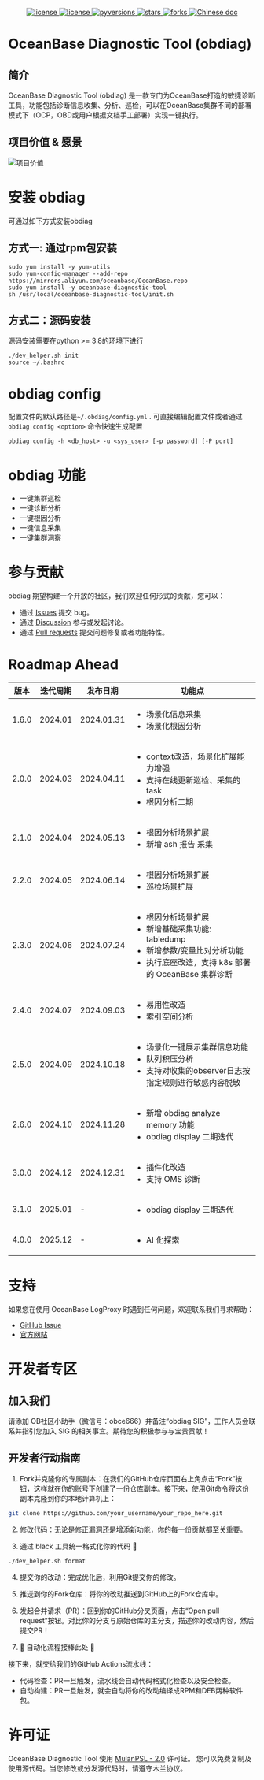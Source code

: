 <p align="center">
    <a href="https://github.com/oceanbase/obdiag/blob/master/LICENSE">
        <img alt="license" src="https://img.shields.io/badge/license-MulanPubL--2.0-blue" />
    </a>
    <a href="https://github.com/oceanbase/obdiag/releases/latest">
        <img alt="license" src="https://img.shields.io/badge/dynamic/json?color=blue&label=release&query=tag_name&url=https%3A%2F%2Fapi.github.com%2Frepos%2Foceanbase%2Fobdiag%2Freleases%2Flatest" />
    </a>
    <a href="https://img.shields.io/badge/python%20-3.8.0%2B-blue.svg">
        <img alt="pyversions" src="https://img.shields.io/badge/python%20-3.8.0%2B-blue.svg" />
    </a>
    <a href="https://github.com/oceanbase/obdiag">
        <img alt="stars" src="https://img.shields.io/badge/dynamic/json?color=blue&label=stars&query=stargazers_count&url=https%3A%2F%2Fapi.github.com%2Frepos%2Foceanbase%2Fobdiag" />
    </a>
    <a href="https://github.com/oceanbase/obdiag">
        <img alt="forks" src="https://img.shields.io/badge/dynamic/json?color=blue&label=forks&query=forks&url=https%3A%2F%2Fapi.github.com%2Frepos%2Foceanbase%2Fobdiag" />
    </a>
    <a href="https://www.oceanbase.com/docs/obdiag-cn">
        <img alt="Chinese doc" src="https://img.shields.io/badge/文档-简体中文-blue" />
    </a>
</p>

# OceanBase Diagnostic Tool (obdiag)

## 简介
OceanBase Diagnostic Tool (obdiag) 是一款专门为OceanBase打造的敏捷诊断工具，功能包括诊断信息收集、分析、巡检，可以在OceanBase集群不同的部署模式下（OCP，OBD或用户根据文档手工部署）实现一键执行。

## 项目价值 & 愿景

![项目价值](./images/obdiag_cn.png)

# 安装 obdiag

可通过如下方式安装obdiag

## 方式一: 通过rpm包安装
```shell script
sudo yum install -y yum-utils
sudo yum-config-manager --add-repo https://mirrors.aliyun.com/oceanbase/OceanBase.repo
sudo yum install -y oceanbase-diagnostic-tool
sh /usr/local/oceanbase-diagnostic-tool/init.sh
```

## 方式二：源码安装
源码安装需要在python >= 3.8的环境下进行

```shell
./dev_helper.sh init
source ~/.bashrc
```

# obdiag config
配置文件的默认路径是`~/.obdiag/config.yml` . 可直接编辑配置文件或者通过`obdiag config <option>` 命令快速生成配置
```shell script
obdiag config -h <db_host> -u <sys_user> [-p password] [-P port]
```

# obdiag 功能
- 一键集群巡检
- 一键诊断分析
- 一键根因分析
- 一键信息采集
- 一键集群洞察


# 参与贡献

obdiag 期望构建一个开放的社区，我们欢迎任何形式的贡献，您可以：
- 通过 [Issues](https://github.com/oceanbase/obdiag/issues) 提交 bug。
- 通过 [Discussion](https://github.com/oceanbase/obdiag/discussions) 参与或发起讨论。
- 通过 [Pull requests](https://github.com/oceanbase/obdiag/pulls) 提交问题修复或者功能特性。

# Roadmap Ahead

| 版本 | 迭代周期 |发布日期| 功能点 | 
|---------|--------|-------|---------|
|1.6.0| 2024.01|2024.01.31| <ul><li> 场景化信息采集 </li><li> 场景化根因分析 </li></ul> |
|2.0.0|2024.03| 2024.04.11|<ul><li> context改造，场景化扩展能力增强 </li><li> 支持在线更新巡检、采集的task </li><li> 根因分析二期 </li></ul>|
|2.1.0|2024.04| 2024.05.13|<ul><li> 根因分析场景扩展 </li><li> 新增 ash 报告 采集 </li></ul>|
|2.2.0|2024.05| 2024.06.14 |<ul><li> 根因分析场景扩展 </li><li> 巡检场景扩展 </li></ul>|
|2.3.0|2024.06| 2024.07.24 |<ul><li> 根因分析场景扩展 </li><li> 新增基础采集功能: tabledump </li><li> 新增参数/变量比对分析功能 </li><li> 执行底座改造，支持 k8s 部署的 OceanBase 集群诊断 </li></ul>|
|2.4.0|2024.07| 2024.09.03 |<ul><li> 易用性改造 </li><li> 索引空间分析 </li></ul>|
|2.5.0|2024.09| 2024.10.18 |<ul><li> 场景化一键展示集群信息功能 </li><li> 队列积压分析 </li><li> 支持对收集的observer日志按指定规则进行敏感内容脱敏 </li></ul>|
|2.6.0|2024.10| 2024.11.28 |<ul><li> 新增 obdiag analyze memory 功能 </li><li> obdiag display 二期迭代 </li></ul>|
|3.0.0|2024.12| 2024.12.31 |<ul><li> 插件化改造 </li><li> 支持 OMS 诊断 </li></ul>|
|3.1.0|2025.01| - |<ul><li> obdiag display 三期迭代 </li></ul>|
|4.0.0|2025.12| - |<ul><li> AI 化探索 </li></ul>|

# 支持

如果您在使用 OceanBase LogProxy 时遇到任何问题，欢迎联系我们寻求帮助：

- [GitHub Issue](https://github.com/oceanbase/obdiag/issues)
- [官方网站](https://www.oceanbase.com/docs/obdiag-cn)

# 开发者专区

## 加入我们
请添加 OB社区小助手（微信号：obce666）并备注“obdiag SIG”，工作人员会联系并指引您加入 SIG 的相关事宜。期待您的积极参与与宝贵贡献！

## 开发者行动指南

1. Fork并克隆你的专属副本：在我们的GitHub仓库页面右上角点击“Fork”按钮，这样就在你的账号下创建了一份仓库副本。接下来，使用Git命令将这份副本克隆到你的本地计算机上：

```bash
git clone https://github.com/your_username/your_repo_here.git
```

2. 修改代码：无论是修正漏洞还是增添新功能，你的每一份贡献都至关重要。

3. 通过 black 工具统一格式化你的代码 🎨

```bash
./dev_helper.sh format
```

4. 提交你的改动：完成优化后，利用Git提交你的修改。

5. 推送到你的Fork仓库：将你的改动推送到GitHub上的Fork仓库中。

6. 发起合并请求（PR）：回到你的GitHub分叉页面，点击“Open pull request”按钮。对比你的分支与原始仓库的主分支，描述你的改动内容，然后提交PR！

7. 🚀 自动化流程接棒此处 🤖

接下来，就交给我们的GitHub Actions流水线：
- 代码检查：PR一旦触发，流水线会自动代码格式化检查以及安全检查。
- 自动构建：PR一旦触发，就会自动将你的改动编译成RPM和DEB两种软件包。


# 许可证

OceanBase Diagnostic Tool 使用 [MulanPSL - 2.0](http://license.coscl.org.cn/MulanPSL2) 许可证。
您可以免费复制及使用源代码。当您修改或分发源代码时，请遵守木兰协议。
